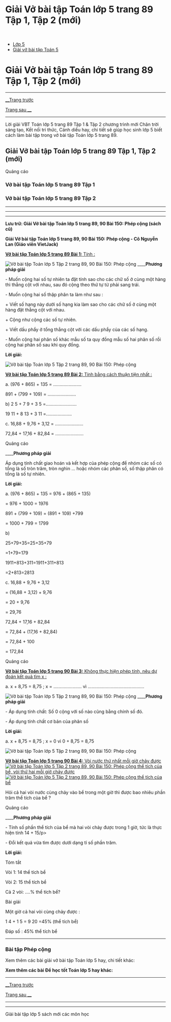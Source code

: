# Giải Vở bài tập Toán lớp 5 trang 89 Tập 1, Tập 2 (mới)

﻿

  * [Lớp 5](https://vietjack.com/series/lop-5.jsp)
  * [Giải vở bài tập Toán 5](https://vietjack.com/giai-vo-bai-tap-toan-5/index.jsp)



# Giải Vở bài tập Toán lớp 5 trang 89 Tập 1, Tập 2 (mới)

* * *

[__Trang trước](https://vietjack.com/giai-vo-bai-tap-toan-5/bai-149-on-tap-ve-do-thoi-gian.jsp)

[Trang sau __](https://vietjack.com/giai-vo-bai-tap-toan-5/bai-151-phep-tru.jsp)

* * *

Lời giải VBT Toán lớp 5 trang 89 Tập 1 & Tập 2 chương trình mới Chân trời sáng tạo, Kết nối tri thức, Cánh diều hay, chi tiết sẽ giúp học sinh lớp 5 biết cách làm bài tập trong vở bài tập Toán lớp 5 trang 89.

## Giải Vở bài tập Toán lớp 5 trang 89 Tập 1, Tập 2 (mới)

Quảng cáo

### Vở bài tập Toán lớp 5 trang 89 Tập 1

### Vở bài tập Toán lớp 5 trang 89 Tập 2

* * *

* * *

* * *

**Lưu trữ: Giải Vở bài tập Toán lớp 5 trang 89, 90 Bài 150: Phép cộng (sách cũ)**

**Giải Vở bài tập Toán lớp 5 trang 89, 90 Bài 150: Phép cộng - Cô Nguyễn Lan (Giáo viên VietJack)**

[**Vở bài tập Toán lớp 5 trang 89 Bài 1:** Tính : ](https://vietjack.com/giai-vo-bai-tap-toan-5/bai-1-trang-89-vbt-toan-5-tap-2.jsp)

![Vở bài tập Toán lớp 5 Tập 2 trang 89, 90 Bài 150: Phép cộng](https://vietjack.com/giai-vo-bai-tap-toan-5/images/bai-1-trang-89-vbt-toan-5-tap-2.PNG) ____**Phương pháp giải**

\- Muốn cộng hai số tự nhiên ta đặt tính sao cho các chữ số ở cùng một hàng thì thẳng cột với nhau, sau đó cộng theo thứ tự từ phải sang trái.

\- Muốn cộng hai số thập phân ta làm như sau :

\+ Viết số hạng này dưới số hạng kia làm sao cho các chữ số ở cùng một hàng đặt thẳng cột với nhau.

\+ Cộng như cộng các số tự nhiên.

\+ Viết dấu phẩy ở tổng thẳng cột với các dấu phẩy của các số hạng.

\- Muốn cộng hai phân số khác mẫu số ta quy đồng mẫu số hai phân số rồi cộng hai phân số sau khi quy đồng.

**Lời giải:**

![Vở bài tập Toán lớp 5 Tập 2 trang 89, 90 Bài 150: Phép cộng](https://vietjack.com/giai-vo-bai-tap-toan-5/images/bai-1-trang-89-vbt-toan-5-tap-2-3.PNG)

[**Vở bài tập Toán lớp 5 trang 89 Bài 2:** Tính bằng cách thuận tiện nhất : ](https://vietjack.com/giai-vo-bai-tap-toan-5/bai-2-trang-89-vbt-toan-5-tap-2.jsp)

a. (976 + 865) + 135 = ………………….

891 + (799 + 109) = ………………….

b)  2 5 + 7 9 + 3 5 =........................

19 11 + 8 13 + 3 11 =....................

c. 16,88 + 9,76 + 3,12 = ………………….

72,84 + 17,16 + 82,84 = ………………….

Quảng cáo

____**Phương pháp giải**

Áp dụng tính chất giao hoán và kết hợp của phép cộng để nhóm các số có tổng là số tròn trăm, tròn nghìn ... hoặc nhóm các phân số, số thập phân có tổng là số tự nhiên. 

**Lời giải:**

a. (976 + 865) + 135 = 976 + (865 + 135)

= 976 + 1000 = 1976

891 + (799 + 109) = (891 + 109) +799

= 1000 + 799 = 1799

b) 

25+79+35=25+35+79

=1+79=179

1911+813+311=1911+311+813

=2+813=2813

c. 16,88 + 9,76 + 3,12

= (16,88 + 3,12) + 9,76

= 20 + 9,76

= 29,76

72,84 + 17,16 + 82,84

= 72,84 + (17,16 + 82,84)

= 72,84 + 100

= 172,84

Quảng cáo

[**Vở bài tập Toán lớp 5 trang 90 Bài 3:** Không thực hiện phép tính, nêu dự đoán kết quả tìm x : ](https://vietjack.com/giai-vo-bai-tap-toan-5/bai-3-trang-90-vbt-toan-5-tap-2.jsp)

a. x + 8,75 = 8,75 ; x = …………………. vì ………………….………………….

![Vở bài tập Toán lớp 5 Tập 2 trang 89, 90 Bài 150: Phép cộng](https://vietjack.com/giai-vo-bai-tap-toan-5/images/bai-3-trang-90-vbt-toan-5-tap-2.PNG) ____**Phương pháp giải**

\- Áp dụng tính chất: Số 0 cộng với số nào cũng bằng chính số đó.

\- Áp dụng tính chất cơ bản của phân số

**Lời giải:**

a. x + 8,75 = 8,75 ; x = 0 vì 0 + 8,75 = 8,75

![Vở bài tập Toán lớp 5 Tập 2 trang 89, 90 Bài 150: Phép cộng](https://vietjack.com/giai-vo-bai-tap-toan-5/images/bai-3-trang-90-vbt-toan-5-tap-2-1.PNG)

[**Vở bài tập Toán lớp 5 trang 90 Bài 4:** Vòi nước thứ nhất mỗi giờ chảy được![Vở bài tập Toán lớp 5 Tập 2 trang 89, 90 Bài 150: Phép cộng](https://vietjack.com/giai-vo-bai-tap-toan-5/images/bai-4-trang-90-vbt-toan-5-tap-2.PNG) thể tích của bể, vòi thứ hai mỗi giờ chảy được ![Vở bài tập Toán lớp 5 Tập 2 trang 89, 90 Bài 150: Phép cộng](https://vietjack.com/giai-vo-bai-tap-toan-5/images/bai-4-trang-90-vbt-toan-5-tap-2-1.PNG) thể tích của bể](https://vietjack.com/giai-vo-bai-tap-toan-5/bai-4-trang-90-vbt-toan-5-tap-2.jsp)

Hỏi cả hai vòi nước cùng chảy vào bể trong một giờ thì được bao nhiêu phần trăm thể tích của bể ?

Quảng cáo

____**Phương pháp giải**

\- Tính số phần thể tích của bể mà hai vòi chảy được trong 1 giờ, tức là thực hiện tính 14 \+ 15/p>

\- Đổi kết quả vừa tìm được dưới dạng tỉ số phần trăm. 

**Lời giải:**

Tóm tắt

Vòi 1: 14 thể tích bể

Vòi 2: 15 thể tích bể

Cả 2 vòi: ....% thể tích bể?

Bài giải

Một giờ cả hai vòi cùng chảy được :

1 4 + 1 5 = 9 20 =45% (thể tích bể)

Đáp số : 45% thể tích bể 

* * *

### **Bài tập Phép cộng**

Xem thêm các bài giải vở bài tập Toán lớp 5 hay, chi tiết khác:

**Xem thêm các bài Để học tốt Toán lớp 5 hay khác:**

* * *

[__Trang trước](https://vietjack.com/giai-vo-bai-tap-toan-5/bai-149-on-tap-ve-do-thoi-gian.jsp)

[Trang sau __](https://vietjack.com/giai-vo-bai-tap-toan-5/bai-151-phep-tru.jsp)

* * *

* * *

Giải bài tập lớp 5 sách mới các môn học
